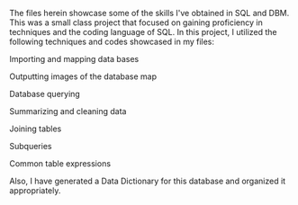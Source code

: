 The files herein showcase some of the skills I've obtained in SQL and DBM. This was a small class project that focused on gaining proficiency in techniques and the coding language of SQL. In this project, I utilized the following techniques and codes showcased in my files:

Importing and mapping data bases

Outputting images of the database map

Database querying

Summarizing and cleaning data

Joining tables

Subqueries

Common table expressions

Also, I have generated a Data Dictionary for this database and organized it appropriately. 
